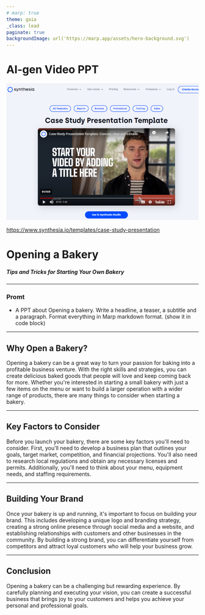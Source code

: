 ```yaml
---
# marp: true
theme: gaia
_class: lead
paginate: true
backgroundImage: url('https://marp.app/assets/hero-background.svg')
---
```

<!-- _class: lead -->

# AI-gen Video PPT


![bg left:100% 100%](ImageGenarate/AI-gen_Video_PPT.png)

https://www.synthesia.io/templates/case-study-presentation

# Opening a Bakery
##### Tips and Tricks for Starting Your Own Bakery

---
 ### Promt
 - A PPT about Opening a bakery. Write a headline, a teaser, a subtitle and a paragraph. Format everything in Marp markdown format. (show it in code block)

 ---
<!-- _class: statement -->
## Why Open a Bakery?

Opening a bakery can be a great way to turn your passion for baking into a profitable business venture. With the right skills and strategies, you can create delicious baked goods that people will love and keep coming back for more. Whether you're interested in starting a small bakery with just a few items on the menu or want to build a larger operation with a wider range of products, there are many things to consider when starting a bakery.

---

<!-- _class: statement -->
## Key Factors to Consider

Before you launch your bakery, there are some key factors you'll need to consider. First, you'll need to develop a business plan that outlines your goals, target market, competition, and financial projections. You'll also need to research local regulations and obtain any necessary licenses and permits. Additionally, you'll need to think about your menu, equipment needs, and staffing requirements.

---

<!-- _class: statement -->
## Building Your Brand

Once your bakery is up and running, it's important to focus on building your brand. This includes developing a unique logo and branding strategy, creating a strong online presence through social media and a website, and establishing relationships with customers and other businesses in the community. By building a strong brand, you can differentiate yourself from competitors and attract loyal customers who will help your business grow.

---
<!-- _class: lead -->
## Conclusion

Opening a bakery can be a challenging but rewarding experience. By carefully planning and executing your vision, you can create a successful business that brings joy to your customers and helps you achieve your personal and professional goals.